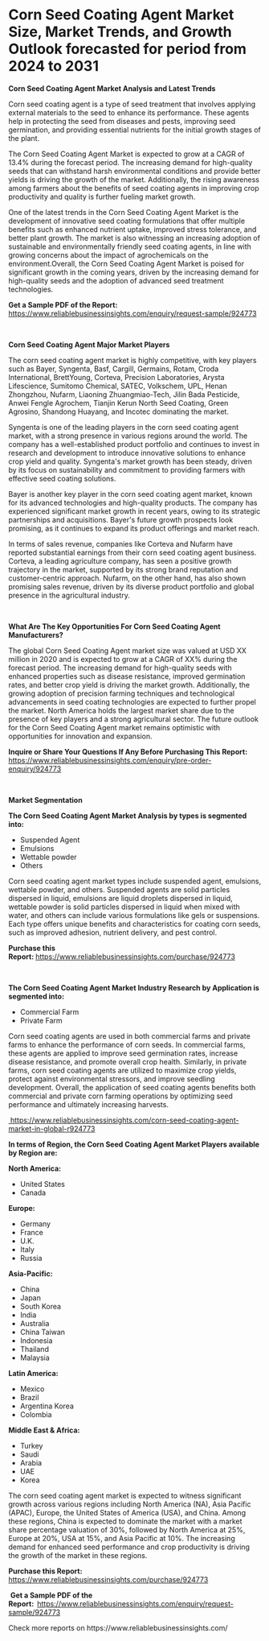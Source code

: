 <p><h1>Corn Seed Coating Agent Market Size, Market Trends, and Growth Outlook forecasted for period from 2024 to 2031</h1></p><p><strong>Corn Seed Coating Agent Market Analysis and Latest Trends</strong></p>
<p><p>Corn seed coating agent is a type of seed treatment that involves applying external materials to the seed to enhance its performance. These agents help in protecting the seed from diseases and pests, improving seed germination, and providing essential nutrients for the initial growth stages of the plant.</p><p>The Corn Seed Coating Agent Market is expected to grow at a CAGR of 13.4% during the forecast period. The increasing demand for high-quality seeds that can withstand harsh environmental conditions and provide better yields is driving the growth of the market. Additionally, the rising awareness among farmers about the benefits of seed coating agents in improving crop productivity and quality is further fueling market growth.</p><p>One of the latest trends in the Corn Seed Coating Agent Market is the development of innovative seed coating formulations that offer multiple benefits such as enhanced nutrient uptake, improved stress tolerance, and better plant growth. The market is also witnessing an increasing adoption of sustainable and environmentally friendly seed coating agents, in line with growing concerns about the impact of agrochemicals on the environment.Overall, the Corn Seed Coating Agent Market is poised for significant growth in the coming years, driven by the increasing demand for high-quality seeds and the adoption of advanced seed treatment technologies.</p></p>
<p><strong>Get a Sample PDF of the Report:&nbsp;</strong> <a href="https://www.reliablebusinessinsights.com/enquiry/request-sample/924773">https://www.reliablebusinessinsights.com/enquiry/request-sample/924773</a></p>
<p>&nbsp;</p>
<p><strong>Corn Seed Coating Agent Major Market Players</strong></p>
<p><p>The corn seed coating agent market is highly competitive, with key players such as Bayer, Syngenta, Basf, Cargill, Germains, Rotam, Croda International, BrettYoung, Corteva, Precision Laboratories, Arysta Lifescience, Sumitomo Chemical, SATEC, Volkschem, UPL, Henan Zhongzhou, Nufarm, Liaoning Zhuangmiao-Tech, Jilin Bada Pesticide, Anwei Fengle Agrochem, Tianjin Kerun North Seed Coating, Green Agrosino, Shandong Huayang, and Incotec dominating the market.</p><p>Syngenta is one of the leading players in the corn seed coating agent market, with a strong presence in various regions around the world. The company has a well-established product portfolio and continues to invest in research and development to introduce innovative solutions to enhance crop yield and quality. Syngenta's market growth has been steady, driven by its focus on sustainability and commitment to providing farmers with effective seed coating solutions.</p><p>Bayer is another key player in the corn seed coating agent market, known for its advanced technologies and high-quality products. The company has experienced significant market growth in recent years, owing to its strategic partnerships and acquisitions. Bayer's future growth prospects look promising, as it continues to expand its product offerings and market reach.</p><p>In terms of sales revenue, companies like Corteva and Nufarm have reported substantial earnings from their corn seed coating agent business. Corteva, a leading agriculture company, has seen a positive growth trajectory in the market, supported by its strong brand reputation and customer-centric approach. Nufarm, on the other hand, has also shown promising sales revenue, driven by its diverse product portfolio and global presence in the agricultural industry.</p></p>
<p>&nbsp;</p>
<p><strong>What Are The Key Opportunities For Corn Seed Coating Agent Manufacturers?</strong></p>
<p><p>The global Corn Seed Coating Agent market size was valued at USD XX million in 2020 and is expected to grow at a CAGR of XX% during the forecast period. The increasing demand for high-quality seeds with enhanced properties such as disease resistance, improved germination rates, and better crop yield is driving the market growth. Additionally, the growing adoption of precision farming techniques and technological advancements in seed coating technologies are expected to further propel the market. North America holds the largest market share due to the presence of key players and a strong agricultural sector. The future outlook for the Corn Seed Coating Agent market remains optimistic with opportunities for innovation and expansion.</p></p>
<p><strong>Inquire or Share Your Questions If Any Before Purchasing This Report:</strong> <a href="https://www.reliablebusinessinsights.com/enquiry/pre-order-enquiry/924773">https://www.reliablebusinessinsights.com/enquiry/pre-order-enquiry/924773</a></p>
<p>&nbsp;</p>
<p><strong>Market Segmentation</strong></p>
<p><strong>The Corn Seed Coating Agent Market Analysis by types is segmented into:</strong></p>
<p><ul><li>Suspended Agent</li><li>Emulsions</li><li>Wettable powder</li><li>Others</li></ul></p>
<p><p>Corn seed coating agent market types include suspended agent, emulsions, wettable powder, and others. Suspended agents are solid particles dispersed in liquid, emulsions are liquid droplets dispersed in liquid, wettable powder is solid particles dispersed in liquid when mixed with water, and others can include various formulations like gels or suspensions. Each type offers unique benefits and characteristics for coating corn seeds, such as improved adhesion, nutrient delivery, and pest control.</p></p>
<p><strong>Purchase this Report:&nbsp;</strong><a href="https://www.reliablebusinessinsights.com/purchase/924773">https://www.reliablebusinessinsights.com/purchase/924773</a></p>
<p>&nbsp;</p>
<p><strong>The Corn Seed Coating Agent Market Industry Research by Application is segmented into:</strong></p>
<p><ul><li>Commercial Farm</li><li>Private Farm</li></ul></p>
<p><p>Corn seed coating agents are used in both commercial farms and private farms to enhance the performance of corn seeds. In commercial farms, these agents are applied to improve seed germination rates, increase disease resistance, and promote overall crop health. Similarly, in private farms, corn seed coating agents are utilized to maximize crop yields, protect against environmental stressors, and improve seedling development. Overall, the application of seed coating agents benefits both commercial and private corn farming operations by optimizing seed performance and ultimately increasing harvests.</p></p>
<p><a href="https://www.reliablebusinessinsights.com/corn-seed-coating-agent-market-in-global-r924773">&nbsp;https://www.reliablebusinessinsights.com/corn-seed-coating-agent-market-in-global-r924773</a></p>
<p><strong>In terms of Region, the Corn Seed Coating Agent Market Players available by Region are:</strong></p>
<p>
    <p> <strong> North America: </strong>
        <ul>
            <li>United States</li>
            <li>Canada</li>
        </ul>
        </p> 
    <p> <strong> Europe: </strong>
        <ul>
            <li>Germany</li>
            <li>France</li>
            <li>U.K.</li>
            <li>Italy</li>
            <li>Russia</li>
        </ul>
        </p> 
    <p> <strong> Asia-Pacific: </strong>
        <ul>
            <li>China</li>
            <li>Japan</li>
            <li>South Korea</li>
            <li>India</li>
            <li>Australia</li>
            <li>China Taiwan</li>
            <li>Indonesia</li>
            <li>Thailand</li>
            <li>Malaysia</li>
        </ul>
        </p> 
    <p> <strong> Latin America: </strong>
        <ul>
            <li>Mexico</li>
            <li>Brazil</li>
            <li>Argentina Korea</li>
            <li>Colombia</li>
        </ul>
        </p> 
    <p> <strong> Middle East & Africa: </strong>
        <ul>
            <li>Turkey</li>
            <li>Saudi</li>
            <li>Arabia</li>
            <li>UAE</li>
            <li>Korea</li>
        </ul>
    </p>
    </p>
<p><p>The corn seed coating agent market is expected to witness significant growth across various regions including North America (NA), Asia Pacific (APAC), Europe, the United States of America (USA), and China. Among these regions, China is expected to dominate the market with a market share percentage valuation of 30%, followed by North America at 25%, Europe at 20%, USA at 15%, and Asia Pacific at 10%. The increasing demand for enhanced seed performance and crop productivity is driving the growth of the market in these regions.</p></p>
<p><strong>Purchase this Report: </strong><a href="https://www.reliablebusinessinsights.com/purchase/924773">https://www.reliablebusinessinsights.com/purchase/924773</a></p>
<p>&nbsp;<strong>Get a Sample PDF of the Report:&nbsp;&nbsp;</strong><a href="https://www.reliablebusinessinsights.com/enquiry/request-sample/924773">https://www.reliablebusinessinsights.com/enquiry/request-sample/924773</a></p>
<p><strong></strong></p>
<p>Check more reports on https://www.reliablebusinessinsights.com/</p>